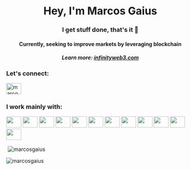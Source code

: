 <h1 align="center">Hey, I'm Marcos Gaius</h1>
<h3 align="center">I get stuff done, that's it 🤘</h3>
<h4 align="center">Currently, seeking to improve markets by leveraging blockchain</h4>
<h5 align="center">Learn more: <a href="https://infinityweb3.com" target="_blank">infinityweb3.com</a></h5>

<h3 align="left">Let's connect:</h3>
<p align="left">
<a href="https://linkedin.com/in/marcos-gaius" target="_blank"><img align="center" src="https://raw.githubusercontent.com/rahuldkjain/github-profile-readme-generator/master/src/images/icons/Social/linked-in-alt.svg" alt="marcos-gaius" height="30" width="40" /></a>
</p>

<h3 align="left">I work mainly with:</h3>
<p align="left"> 
<img src="https://cdn.jsdelivr.net/gh/devicons/devicon@latest/icons/javascript/javascript-original.svg" height="30" width="40"/>
<img src="https://cdn.jsdelivr.net/gh/devicons/devicon@latest/icons/typescript/typescript-original.svg" height="30" width="40"/>
<img src="https://cdn.jsdelivr.net/gh/devicons/devicon@latest/icons/react/react-original.svg" height="30" width="40"/>
<img src="https://cdn.jsdelivr.net/gh/devicons/devicon@latest/icons/nextjs/nextjs-original.svg"  height="30" width="40"/>
<img src="https://cdn.jsdelivr.net/gh/devicons/devicon@latest/icons/tailwindcss/tailwindcss-original-wordmark.svg" height="30" width="40"/>
<img src="https://cdn.jsdelivr.net/gh/devicons/devicon@latest/icons/nodejs/nodejs-original-wordmark.svg" height="30" width="40"/>
<img src="https://cdn.jsdelivr.net/gh/devicons/devicon@latest/icons/nestjs/nestjs-original-wordmark.svg" height="30" width="40"/>
<img src="https://cdn.jsdelivr.net/gh/devicons/devicon@latest/icons/mongodb/mongodb-original.svg" height="30" width="40"/>
<img src="https://cdn.jsdelivr.net/gh/devicons/devicon@latest/icons/mongoose/mongoose-original.svg" height="30" width="40"/>
<img src="https://cdn.jsdelivr.net/gh/devicons/devicon@latest/icons/postgresql/postgresql-original.svg" height="30" width="40"/>
<img src="https://cdn.jsdelivr.net/gh/devicons/devicon@latest/icons/docker/docker-original.svg" height="30" width="40"/>
<img src="https://cdn.jsdelivr.net/gh/devicons/devicon@latest/icons/solidity/solidity-original.svg" height="30" width="40"/>






<p>&nbsp;<img align="center" src="https://github-readme-stats.vercel.app/api?username=marcosgaius&show_icons=true&locale=en" alt="marcosgaius" /></p>
<p><img align="center" src="https://github-readme-stats.vercel.app/api/top-langs?username=marcosgaius&show_icons=true&theme=dark&locale=en&layout=compact" alt="marcosgaius" /></p>
